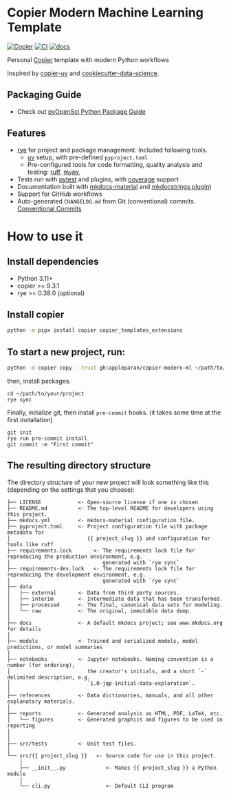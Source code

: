 # Copier Modern Machine Learning Template

[![Copier](https://img.shields.io/endpoint?url=https://raw.githubusercontent.com/copier-org/copier/master/img/badge/badge-grayscale-inverted-border-orange.json)](https://github.com/copier-org/copier)
[![CI](https://github.com/appleparan/copier-modern-ml/actions/workflows/ci.yml/badge.svg)](https://github.com/appleparan/copier-modern-ml/actions?query=workflow%3Aci)
[![docs](https://readthedocs.org/projects/copier-modern-ml/badge/?version=latest)](https://copier-modern-ml.readthedocs.io/en/latest/?badge=latest)

Personal [Copier](https://copier.readthedocs.io/en/stable/) template with modern Python workflows

Inspired by [copier-uv](https://github.com/pawamoy/copier-uv) and [cookiecutter-data-science](https://github.com/drivendataorg/cookiecutter-data-science).

## Packaging Guide

* Check out [pyOpenSci Python Package Guide](https://www.pyopensci.org/python-package-guide/index.html)

## Features

- [rye](https://github.com/astral-sh/rye) for project and package management. Included following tools.
    - [uv](https://github.com/astral-sh/uv) setup, with pre-defined `pyproject.toml`
    - Pre-configured tools for code formatting, quality analysis and testing: [ruff](https://github.com/charliermarsh/ruff),
  [mypy](https://github.com/python/mypy),
- Tests run with [pytest](https://github.com/pytest-dev/pytest) and plugins, with [coverage](https://github.com/nedbat/coveragepy) support
- Documentation built with [mkdocs-material](https://github.com/squidfunk/mkdocs-material)
  and [mkdocstrings plugin](https://github.com/mkdocstrings/mkdocstrings))
- Support for GitHub workflows
- Auto-generated `CHANGELOG.md` from Git (conventional) commits. [Conventional Commits](https://www.conventionalcommits.org/en/v1.0.0-beta.2/)


# How to use it
## Install dependencies
* Python 3.11+
* copier >= 9.3.1
* rye >= 0.38.0 (optional)

## Install copier
```bash
python -m pipx install copier copier_templates_extensions
```

## To start a new project, run:
```bash
python -m copier copy --trust gh:appleparan/copier-modern-ml ~/path/to/your/project
```

then, install packages.

```
cd ~/path/to/your/project
rye sync
```

Finally, initialize git, then install `pre-commit` hooks. (it takes some time at the first installation)
```
git init
rye run pre-commit install
git commit -m "First commit"
```

## The resulting directory structure

The directory structure of your new project will look something like this (depending on the settings that you choose):

```
├── LICENSE            <- Open-source license if one is chosen
├── README.md          <- The top-level README for developers using this project.
├── mkdocs.yml         <- mkdocs-material configuration file.
├── pyproject.toml     <- Project configuration file with package metadata for
│                         {{ project_slug }} and configuration for tools like ruff
├── requirements.lock       <- The requirements lock file for reproducing the production environment, e.g.
│                              generated with `rye sync`
├── requirements-dev.lock   <- The requirements lock file for reproducing the development environment, e.g.
│                              generated with `rye sync`
├── data
│   ├── external       <- Data from third party sources.
│   ├── interim        <- Intermediate data that has been transformed.
│   ├── processed      <- The final, canonical data sets for modeling.
│   └── raw            <- The original, immutable data dump.
│
├── docs               <- A default mkdocs project; see www.mkdocs.org for details
│
├── models             <- Trained and serialized models, model predictions, or model summaries
│
├── notebooks          <- Jupyter notebooks. Naming convention is a number (for ordering),
│                         the creator's initials, and a short `-` delimited description, e.g.
│                         `1.0-jqp-initial-data-exploration`.
│
├── references         <- Data dictionaries, manuals, and all other explanatory materials.
│
├── reports            <- Generated analysis as HTML, PDF, LaTeX, etc.
│   └── figures        <- Generated graphics and figures to be used in reporting
│
│
├── src/tests          <- Unit test files.
│
└── src/{{ project_slug }}   <- Source code for use in this project.
    │
    ├── __init__.py             <- Makes {{ project_slug }} a Python module
    │
    └── cli.py                  <- Default CLI program
```

